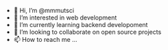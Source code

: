 - 👋 Hi, I’m @mmmutsci
- 👀 I’m interested in web development 
- 🌱 I’m currently learning backend developoment
- 💞️ I’m looking to collaborate on open source projects
- 📫 How to reach me ...

<!---
mmmutsci/mmmutsci is a ✨ special ✨ repository because its `README.md` (this file) appears on your GitHub profile.
You can click the Preview link to take a look at your changes.
--->
